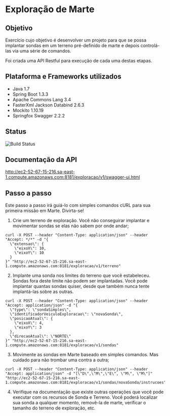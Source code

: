 # Exploração de Marte

## Objetivo
Exercício cujo objetivo é desenvolver um projeto para que se possa implantar sondas em um terreno pré-definido de marte e depois
controlá-las via uma série de comandos.

Foi criada uma API Restful para execução de cada uma destas etapas. 

## Plataforma e Frameworks utilizados
+ Java 1.7
+ Spring Boot 1.3.3
+ Apache Commons Lang 3.4
+ FasterXml Jackson Databind 2.6.3
+ Mockito 1.10.19
+ Springfox Swagger 2.2.2

## Status
![Build Status](http://ec2-52-67-15-216.sa-east-1.compute.amazonaws.com:8050/job/marte-ataca-master/badge/icon)

## Documentação da API
http://ec2-52-67-15-216.sa-east-1.compute.amazonaws.com:8181/exploracao/v1/swagger-ui.html

## Passo a passo
Este passo a passo irá guiá-lo com simples comandos cURL para sua primeira missão em Marte. Divirta-se! 

1. Crie um terreno de exploração. Você não conseguirar implantar e movimentar sondas se elas não
sabem por onde andar;

```
curl -X POST --header "Content-Type: application/json" --header "Accept: */*" -d "{
  \"extensao\": {
    \"eixoX\": 10,
    \"eixoY\": 10
  }
}" "http://ec2-52-67-15-216.sa-east-1.compute.amazonaws.com:8181/exploracao/v1/terreno"
```

2. Implante uma sonda nos limites do terreno que você estabeleceu. Sondas fora deste limite não
podem ser implantadas. Você pode implantar quantas sondas quiser, desde que também nunca tente
implantá-las sobre as outras.

```
curl -X POST --header "Content-Type: application/json" --header "Accept: application/json" -d "{
  \"type\": \"sondaSimples\",
  \"identificadorVeiculoExploracao\": \"novaSonda\",
  \"posicaoAtual\": {
    \"eixoX\": 4,
    \"eixoY\": 3
  },
  \"direcaoAtual\": \"NORTE\"
}" "http://ec2-52-67-15-216.sa-east-1.compute.amazonaws.com:8181/exploracao/v1/sondas"
```

3. Movimente as sondas em Marte baseado em simples comandos. Mas cuidado para não trombar uma
contra a outra;

```
curl -X POST --header "Content-Type: application/json" --header "Accept: application/json" -d "[\"D\",\"M\",\"E\", \"M\", \"M\"]" "http://ec2-52-67-15-216.sa-east-1.compute.amazonaws.com:8181/exploracao/v1/sondas/novaSonda/instrucoes"
```

4. Verifique na documentação que existe outras operações que você pode executar com os recursos de Sonda e Terreno. Você poderá localizar
sua sonda a qualquer momento, removê-la de marte, verificar o tamanho do terreno de exploração, etc.